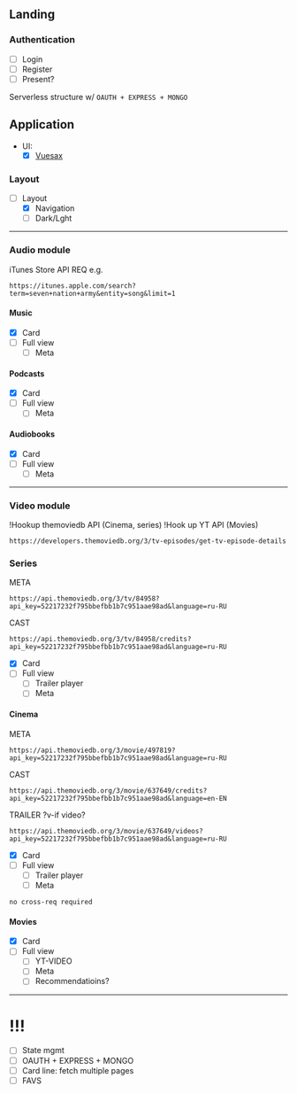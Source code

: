 ## Landing

### Authentication

- [ ] Login
- [ ] Register
- [ ] Present?

Serverless structure w/
`OAUTH + EXPRESS + MONGO`

## Application

- UI:
  - [x] [Vuesax](https://vuesax.com/docs/components/)

### Layout

- [ ] Layout
  - [x] Navigation
  - [ ] Dark/Lght

---

### Audio module

iTunes Store API REQ e.g.

```
https://itunes.apple.com/search?term=seven+nation+army&entity=song&limit=1
```

#### Music

- [x] Card
- [ ] Full view
  - [ ] Meta

#### Podcasts

- [x] Card
- [ ] Full view
  - [ ] Meta

#### Audiobooks

- [x] Card
- [ ] Full view
  - [ ] Meta

---

### Video module

!Hookup themoviedb API (Cinema, series)
!Hook up YT API (Movies)

```
https://developers.themoviedb.org/3/tv-episodes/get-tv-episode-details
```

### Series

META

```
https://api.themoviedb.org/3/tv/84958?api_key=52217232f795bbefbb1b7c951aae98ad&language=ru-RU
```

CAST

```
https://api.themoviedb.org/3/tv/84958/credits?api_key=52217232f795bbefbb1b7c951aae98ad&language=ru-RU

```

- [x] Card
- [ ] Full view
  - [ ] Trailer player
  - [ ] Meta

#### Cinema

META

```
https://api.themoviedb.org/3/movie/497819?api_key=52217232f795bbefbb1b7c951aae98ad&language=ru-RU
```

CAST

```
https://api.themoviedb.org/3/movie/637649/credits?api_key=52217232f795bbefbb1b7c951aae98ad&language=en-EN
```

TRAILER ?v-if video?
```
https://api.themoviedb.org/3/movie/637649/videos?api_key=52217232f795bbefbb1b7c951aae98ad&language=ru-RU
```

- [x] Card
- [ ] Full view
  - [ ] Trailer player
  - [ ] Meta

```
no cross-req required
```

#### Movies

- [x] Card
- [ ] Full view
  - [ ] YT-VIDEO
  - [ ] Meta
  - [ ] Recommendatioins?

---

# !!!

- [ ] State mgmt
- [ ] OAUTH + EXPRESS + MONGO
- [ ] Card line: fetch multiple pages
- [ ] FAVS
